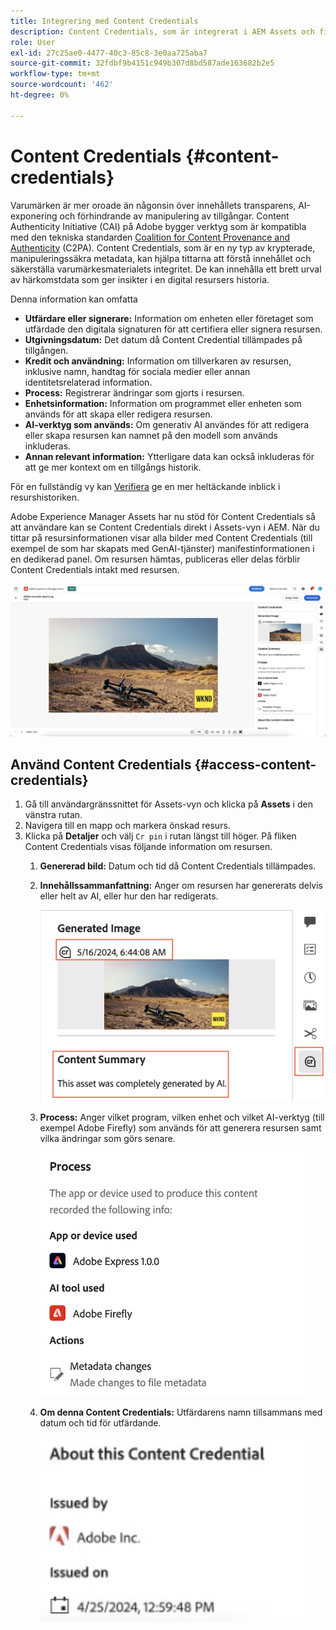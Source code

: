 ```yaml
---
title: Integrering med Content Credentials
description: Content Credentials, som är integrerat i AEM Assets och finns i Assets View, kan erbjuda kontext i en tillgångs historia, inklusive hur den har skapats och vem som har deltagit i skapandet av den. Som en näringsetikett för digitalt innehåll kan Content Credentials bidra till att öka transparensen och bygga förtroende hos målgrupperna.
role: User
exl-id: 27c25ae0-4477-40c3-85c8-3e0aa725aba7
source-git-commit: 32fdbf9b4151c949b307d8bd587ade163682b2e5
workflow-type: tm+mt
source-wordcount: '462'
ht-degree: 0%

---
```


# Content Credentials {#content-credentials}

Varumärken är mer oroade än någonsin över innehållets transparens, AI-exponering och förhindrande av manipulering av tillgångar. Content Authenticity Initiative (CAI) på Adobe bygger verktyg som är kompatibla med den tekniska standarden [Coalition for Content Provenance and Authenticity](https://c2pa.org/specifications/specifications/1.1/specs/C2PA_Specification.html#_trust_model) (C2PA). Content Credentials, som är en ny typ av krypterade, manipuleringssäkra metadata, kan hjälpa tittarna att förstå innehållet och säkerställa varumärkesmaterialets integritet. De kan innehålla ett brett urval av härkomstdata som ger insikter i en digital resursers historia.

Denna information kan omfatta

* **Utfärdare eller signerare:** Information om enheten eller företaget som utfärdade den digitala signaturen för att certifiera eller signera resursen.
* **Utgivningsdatum:** Det datum då Content Credential tillämpades på tillgången.
* **Kredit och användning:** Information om tillverkaren av resursen, inklusive namn, handtag för sociala medier eller annan identitetsrelaterad information.
* **Process:** Registrerar ändringar som gjorts i resursen.
* **Enhetsinformation:** Information om programmet eller enheten som används för att skapa eller redigera resursen.
* **AI-verktyg som används:** Om generativ AI användes för att redigera eller skapa resursen kan namnet på den modell som används inkluderas.
* **Annan relevant information:** Ytterligare data kan också inkluderas för att ge mer kontext om en tillgångs historik.

För en fullständig vy kan [Verifiera](https://contentcredentials.org/verify) ge en mer heltäckande inblick i resurshistoriken.

Adobe Experience Manager Assets har nu stöd för Content Credentials så att användare kan se Content Credentials direkt i Assets-vyn i AEM. När du tittar på resursinformationen visar alla bilder med Content Credentials (till exempel de som har skapats med GenAI-tjänster) manifestinformationen i en dedikerad panel. Om resursen hämtas, publiceras eller delas förblir Content Credentials intakt med resursen.

![resurser](/help/assets/assets/content-credentials.png)

## Använd Content Credentials {#access-content-credentials}

1. Gå till användargränssnittet för Assets-vyn och klicka på **Assets** i den vänstra rutan.
1. Navigera till en mapp och markera önskad resurs.
1. Klicka på **Detaljer** och välj `Cr pin` i rutan längst till höger. På fliken Content Credentials visas följande information om resursen.
   1. **Genererad bild:** Datum och tid då Content Credentials tillämpades.
   1. **Innehållssammanfattning:** Anger om resursen har genererats delvis eller helt av AI, eller hur den har redigerats.

      ![innehållsautentiseringsuppgifter](/help/assets/assets/content-credentials1.png)
   1. **Process:** Anger vilket program, vilken enhet och vilket AI-verktyg (till exempel Adobe Firefly) som används för att generera resursen samt vilka ändringar som görs senare.

      ![process](/help/assets/assets/CR-Process.png)
   1. **Om denna Content Credentials:** Utfärdarens namn tillsammans med datum och tid för utfärdande.

      ![utfärdare](/help/assets/assets/CR-issuer.png)
